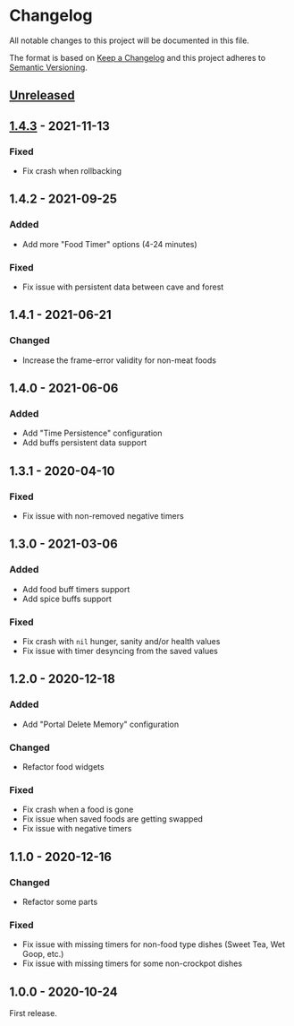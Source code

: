 # Changelog

All notable changes to this project will be documented in this file.

The format is based on [Keep a Changelog](http://keepachangelog.com/en/1.0.0/)
and this project adheres to [Semantic Versioning](http://semver.org/spec/v2.0.0.html).

## [Unreleased][]

## [1.4.3][] - 2021-11-13

### Fixed

- Fix crash when rollbacking

## 1.4.2 - 2021-09-25

### Added

- Add more "Food Timer" options (4-24 minutes)

### Fixed

- Fix issue with persistent data between cave and forest

## 1.4.1 - 2021-06-21

### Changed

- Increase the frame-error validity for non-meat foods

## 1.4.0 - 2021-06-06

### Added

- Add "Time Persistence" configuration
- Add buffs persistent data support

## 1.3.1 - 2020-04-10

### Fixed

- Fix issue with non-removed negative timers

## 1.3.0 - 2021-03-06

### Added

- Add food buff timers support
- Add spice buffs support

### Fixed

- Fix crash with `nil` hunger, sanity and/or health values
- Fix issue with timer desyncing from the saved values

## 1.2.0 - 2020-12-18

### Added

- Add "Portal Delete Memory" configuration

### Changed

- Refactor food widgets

### Fixed

- Fix crash when a food is gone
- Fix issue when saved foods are getting swapped
- Fix issue with negative timers

## 1.1.0 - 2020-12-16

### Changed

- Refactor some parts

### Fixed

- Fix issue with missing timers for non-food type dishes (Sweet Tea, Wet Goop, etc.)
- Fix issue with missing timers for some non-crockpot dishes

## 1.0.0 - 2020-10-24

First release.

[unreleased]: https://github.com/dstmodders/mod-warly-memory/compare/v1.4.3...HEAD
[1.4.3]: https://github.com/dstmodders/mod-warly-memory/compare/v1.4.2...v1.4.3
